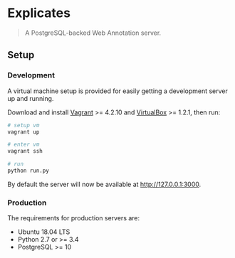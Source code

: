# Explicates

> A PostgreSQL-backed Web Annotation server.

## Setup

### Development

A virtual machine setup is provided for easily getting a development server up
and running.

Download and install
[Vagrant](https://www.vagrantup.com/) >= 4.2.10 and
[VirtualBox](https://www.virtualbox.org/) >= 1.2.1,
then run:

```bash
# setup vm
vagrant up

# enter vm
vagrant ssh

# run
python run.py
```

By default the server will now be available at http://127.0.0.1:3000.

### Production

The requirements for production servers are:

- Ubuntu 18.04 LTS
- Python 2.7 or >= 3.4
- PostgreSQL >= 10
